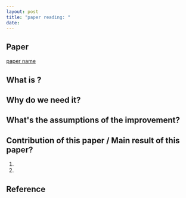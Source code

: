 ```yaml
---
layout: post
title: "paper reading: "
date: 
---
```


## Paper 

[paper name](https://proceedings.mlr.press/v161/ryder21a/ryder21a.pdf)

## What is ?



## Why do we need it?



## What's the assumptions of the improvement?



## Contribution of this paper / Main result of this paper?

1. 

2.

## Reference
